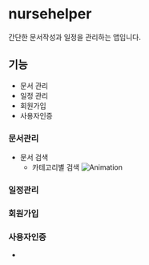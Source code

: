# nursehelper
간단한 문서작성과 일정을 관리하는 앱입니다.

## 기능
* 문서 관리
* 일정 관리
* 회원가입
* 사용자인증 

### 문서관리
* 문서 검색
  - 카테고리별 검색
   ![Animation](https://user-images.githubusercontent.com/94951889/147647251-af99c207-ff4c-4102-a6c5-6c430151577b.gif)
### 일정관리

### 회원가입

### 사용자인증
* 
